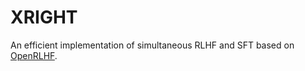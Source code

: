 # XRIGHT

An efficient implementation of simultaneous RLHF and SFT based on [OpenRLHF](https://github.com/OpenRLHF/OpenRLHF).
